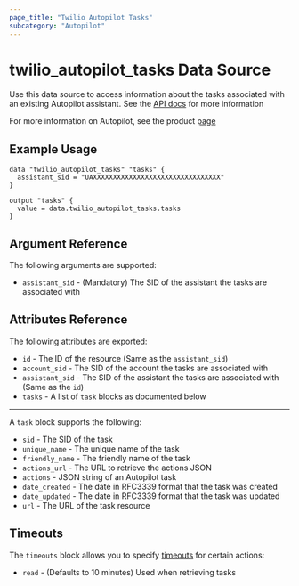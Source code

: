 ```yaml
---
page_title: "Twilio Autopilot Tasks"
subcategory: "Autopilot"
---
```


# twilio_autopilot_tasks Data Source

Use this data source to access information about the tasks associated with an existing Autopilot assistant. See the [API docs](https://www.twilio.com/docs/autopilot/api/task) for more information

For more information on Autopilot, see the product [page](https://www.twilio.com/autopilot)

## Example Usage

```hcl
data "twilio_autopilot_tasks" "tasks" {
  assistant_sid = "UAXXXXXXXXXXXXXXXXXXXXXXXXXXXXXXXX"
}

output "tasks" {
  value = data.twilio_autopilot_tasks.tasks
}
```

## Argument Reference

The following arguments are supported:

- `assistant_sid` - (Mandatory) The SID of the assistant the tasks are associated with

## Attributes Reference

The following attributes are exported:

- `id` - The ID of the resource (Same as the `assistant_sid`)
- `account_sid` - The SID of the account the tasks are associated with
- `assistant_sid` - The SID of the assistant the tasks are associated with (Same as the `id`)
- `tasks` - A list of `task` blocks as documented below

---

A `task` block supports the following:

- `sid` - The SID of the task
- `unique_name` - The unique name of the task
- `friendly_name` - The friendly name of the task
- `actions_url` - The URL to retrieve the actions JSON
- `actions` - JSON string of an Autopilot task
- `date_created` - The date in RFC3339 format that the task was created
- `date_updated` - The date in RFC3339 format that the task was updated
- `url` - The URL of the task resource

## Timeouts

The `timeouts` block allows you to specify [timeouts](https://www.terraform.io/docs/configuration/resources.html#timeouts) for certain actions:

- `read` - (Defaults to 10 minutes) Used when retrieving tasks
